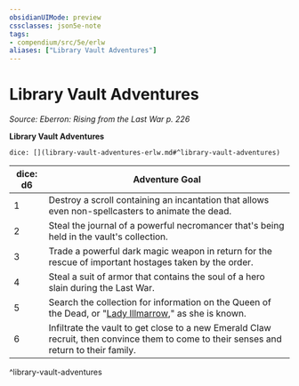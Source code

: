 ```yaml
---
obsidianUIMode: preview
cssclasses: json5e-note
tags:
- compendium/src/5e/erlw
aliases: ["Library Vault Adventures"]
---
```

# Library Vault Adventures
*Source: Eberron: Rising from the Last War p. 226* 

**Library Vault Adventures**

`dice: [](library-vault-adventures-erlw.md#^library-vault-adventures)`

| dice: d6 | Adventure Goal |
|----------|----------------|
| 1 | Destroy a scroll containing an incantation that allows even non-spellcasters to animate the dead. |
| 2 | Steal the journal of a powerful necromancer that's being held in the vault's collection. |
| 3 | Trade a powerful dark magic weapon in return for the rescue of important hostages taken by the order. |
| 4 | Steal a suit of armor that contains the soul of a hero slain during the Last War. |
| 5 | Search the collection for information on the Queen of the Dead, or "[Lady Illmarrow](/Systems/5e/bestiary/npc/lady-illmarrow-erlw.md)," as she is known. |
| 6 | Infiltrate the vault to get close to a new Emerald Claw recruit, then convince them to come to their senses and return to their family. |
^library-vault-adventures
